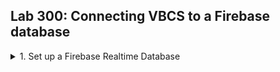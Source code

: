 <h2> Lab 300: Connecting VBCS to a Firebase database </h2>
  
  
<details><summary>1. Set up a Firebase Realtime Database</summary>
  
<h3> Set up a Firebase Database </h3>

Go to the [Firebase Website](https://firebase.google.com/products) and select Realtime Database.<br>
![](/images/3-1.png)<br>
<br>
Click "Visit Console" then "Add Project".
![](/images/3-2.png)<br>
![](/images/3-3.png)<br>
<br>
Choose a name, leave the default settings for location, make sure all three boxes are checked, then hit Create Project.<br>
![](/images/3-4.png)<br>
<br>
It will take 10 seconds or so to create, then the page should redirect you to your Database home page. Note that currently, there is no data in our database.<br>
![](/images/3-5.png)<br>
<br>
First thing we need to do is edit the security rules to allow read write access. Since this is just a test database, it doesn't need to be secure. Go to the Rules tab and simply change read and write to "true". For a real project, you would want more specific rules. Google has documentation on how to create more complex rules [here](https://firebase.google.com/docs/database/security). <br>
![](/images/3-12.png)<br>
<br>
Now, inside this GitHub repository, navigate to the "resources" directory and download the bookList.json file. Open it inside VCode or your preferred text editor. Note the structure is of several book objects identified by ISBN. <br>
![](/images/3-6.png)<br>
<br>
Go back to the Data tab of your Database. Near the top right, hit the three dots dropdown, then "Import JSON".<br>
![](/images/3-7.png)<br>
<br>
Import the bookList.json file.<br>
![](/images/3-8.png)<br>
<br>
Your database should populate with the information from the file.<br>
![](/images/3-9.png)<br>
<br>
To test that everything is set up correctly, enter the shown url for the Database /books.json into a browser.<br>
![](/images/3-10.png)<br>
```
https://projectname-XXXXX.firebaseio.com/books.json
```
A list of the books and all their info should be shown. <br>
![](/images/3-11.png)<br>
<br>
Sidenote, if you do not already have the extension JSON Viewer or something similar, I recommend adding it to your browser.

</details>

